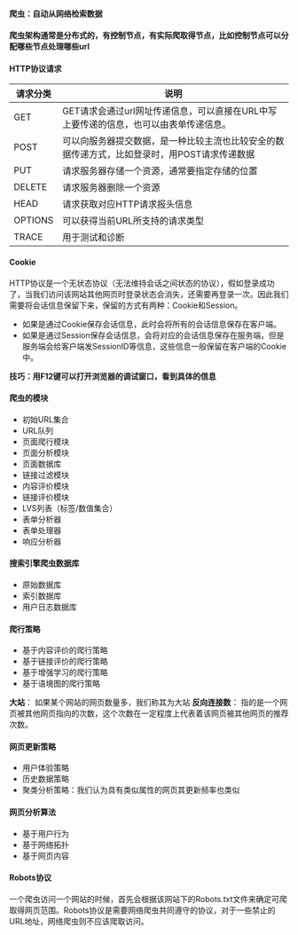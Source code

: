 #### 爬虫：自动从网络检索数据

#### 爬虫架构通常是分布式的，有控制节点，有实际爬取得节点，比如控制节点可以分配哪些节点处理哪些url

#### HTTP协议请求
请求分类|说明
--|--
GET|GET请求会通过url网址传递信息，可以直接在URL中写上要传递的信息，也可以由表单传递信息。
POST|可以向服务器提交数据，是一种比较主流也比较安全的数据传递方式，比如登录时，用POST请求传递数据
PUT|请求服务器存储一个资源，通常要指定存储的位置
DELETE|请求服务器删除一个资源
HEAD|请求获取对应HTTP请求报头信息
OPTIONS|可以获得当前URL所支持的请求类型
TRACE|用于测试和诊断

#### Cookie
HTTP协议是一个无状态协议（无法维持会话之间状态的协议），假如登录成功了，当我们访问该网站其他网页时登录状态会消失，还需要再登录一次。因此我们需要将会话信息保留下来，保留的方式有两种：Cookie和Session。
- 如果是通过Cookie保存会话信息，此时会将所有的会话信息保存在客户端。
- 如果是通过Session保存会话信息，会将对应的会话信息保存在服务端，但是服务端会给客户端发SessionID等信息，这些信息一般保留在客户端的Cookie中。

**技巧：用F12键可以打开浏览器的调试窗口，看到具体的信息**

#### 爬虫的模块
- 初始URL集合
- URL队列
- 页面爬行模块
- 页面分析模块
- 页面数据库
- 链接过滤模块
- 内容评价模块
- 链接评价模块
- LVS列表（标签/数值集合）
- 表单分析器
- 表单处理器
- 响应分析器

#### 搜索引擎爬虫数据库
- 原始数据库
- 索引数据库
- 用户日志数据库

#### 爬行策略
- 基于内容评价的爬行策略
- 基于链接评价的爬行策略
- 基于增强学习的爬行策略
- 基于语境图的爬行策略

**大站**： 如果某个网站的网页数量多，我们称其为大站
**反向连接数**： 指的是一个网页被其他网页指向的次数，这个次数在一定程度上代表着该网页被其他网页的推荐次数。

#### 网页更新策略
- 用户体验策略
- 历史数据策略
- 聚类分析策略：我们认为具有类似属性的网页其更新频率也类似

#### 网页分析算法
- 基于用户行为
- 基于网络拓扑
- 基于网页内容

#### Robots协议
一个爬虫访问一个网站的时候，首先会根据该网站下的Robots.txt文件来确定可爬取得网页范围。Robots协议是需要网络爬虫共同遵守的协议，对于一些禁止的URL地址，网络爬虫则不应该爬取访问。
